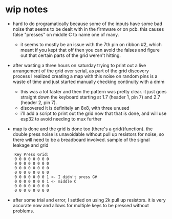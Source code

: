 # wip notes 

* hard to do programatically because some of the inputs have some bad noise 
that seems to be dealt with in the firmware or on pcb. this causes false "presses" on middle C to name one of many. 
    * it seems to mostly be an issue with the 7th pin on ribbon #2, 
    which meant if you kept that off then you can avoid the falses 
    and figure out that certain parts of the grid weren't hitting.

* after wasting a three hours on saturday trying to print out a live arrangement of the grid over serial,
as part of the grid discovery process I realized creating a map with this noise on random pins is a waste 
of time and just started manually checking continuity with a dmm
    * this was a lot faster and then the pattern was pretty clear. 
    it just goes straight down the keyboard starting at 1.7 (header 1, pin 7) and 2.7 (header 2, pin 7). 
    * discovered it is definitely an 8x8, with three unused
    * i'll add a script to print out the grid now that that is done, 
    and will use esp32 to avoid needing to mux further

* map is done and the grid is done too (there's a grid()function).
the double press noise is unavoidable without pull up resistors for noise,
so there will need to be a breadboard involved. sample of the signal leakage and grid 
```
    Key Press Grid:
    0 0 0 0 0 0 0 0 
    0 0 0 0 0 0 0 0 
    0 0 0 0 0 0 0 0 
    0 0 0 0 0 0 0 0 
    0 0 0 0 0 0 0 1 <- I didn't press G#
    0 0 0 0 0 0 0 1 <- middle C
    0 0 0 0 0 0 0 0 
    0 0 0 0 0 0 0 0 
```

* after some trial and error, I settled on using 2k pull up resistors. 
it is very accurate now and allows for multiple keys to be pressed without problems.